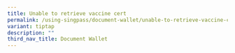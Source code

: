 ```yaml
---
title: Unable to retrieve vaccine cert
permalink: /using-singpass/document-wallet/unable-to-retrieve-vaccine-cert/
variant: tiptap
description: ""
third_nav_title: Document Wallet
---
```

